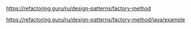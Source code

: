 https://refactoring.guru/ru/design-patterns/factory-method

https://refactoring.guru/ru/design-patterns/factory-method/java/example
